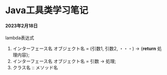 # Java工具类学习笔记

#### 2023年2月18日

lambda表达式

1. インターフェース名 オブジェクト名 = (引数1, 引数2, ・・・) -> {**return** 処理内容};
2. インターフェース名 オブジェクト名 = 引数 -> 処理;
3. クラス名 :: メソッド名

